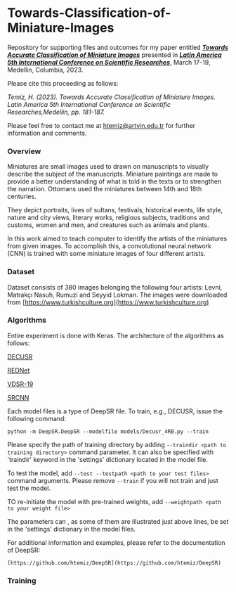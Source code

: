 # Towards-Classification-of-Miniature-Images
Repository for supporting files and outcomes for my paper entitled
___[Towards Accurate Classification of Miniature Images](https://www.amerikakongresi.org/_files/ugd/797a84_42d94c1e33d641d4a0615d9494ee582c.pdf)___
presented in 
___[Latin America 5th International Conference on Scientific Researches](https://www.amerikakongresi.org/)___, March 17-19, Medellin, Columbia, 2023.


Please cite this proceeding as follows:


*Temiz, H. (2023). Towards Accurate Classification of Miniature Images. Latin America 5th International Conference on 
Scientific Researches,Medellin, pp. 181-187.*



Please feel free to contact me at [htemiz@artvin.edu.tr](mailto:htemiz@artvin.edu.tr) for further information and comments.

### Overview
Miniatures are small images used to drawn on manuscripts to visually describe the subject of the manuscripts. 
Miniature paintings are made to provide a better understanding of what is told in the texts or to strengthen 
the narration. Ottomans used the miniatures between 14th and 18th centuries.

They depict portraits, lives of sultans, festivals, historical events, life style, nature and city views, 
literary works, religious subjects, traditions and customs, women and men, and creatures such as animals and plants.

In this work aimed to teach computer to identify the artists of the miniatures from given images. To accomplish this, 
a convolutional neural network (CNN) is trained with some miniature images of four different artists. 

### Dataset
Dataset consists of 380 images belonging the following four artists: 
Levni, Matrakçı Nasuh, Rumuzi and Seyyid Lokman. The images were downloaded from [https://www.turkishculture.org](https://www.turkishculture.org)

### Algorithms
Entire experiment is done with Keras. The architecture of the algorithms as follows:

[DECUSR](models%2FDecusr_4RB.py)

[REDNet](models%2FREDNET.py)

[VDSR-19](models%2FVDSR.py)

[SRCNN](models%2FSRCNN.py)


Each model files is a type of DeepSR file. To train, e.g., DECUSR, issue the following command:


```shell
python -m DeepSR.DeepSR --modelfile models/Decusr_4RB.py --train
```

Please specify the path of training directory by adding ```--traindir <path to training directory>``` command parameter.
It can also be specified with 'traindir' keyword in the 'settings' dictionary located in the model file.

To test the model, add ```--test --testpath <path to your test files>``` command arguments. Please remove ```--train```
if you will not train and just test the model. 

TO re-initiate the model with pre-trained weights, add ```--weightpath <path to your weight file>``` 

The parameters can , as some of them are illustrated just above lines, be set in the 'settings' dictionary in the 
model files. 

For additional information and examples, please refer to the documentation of DeepSR:

    [https://github.com/htemiz/DeepSR](https://github.com/htemiz/DeepSR)



[](images/cnn.png)

### Training








